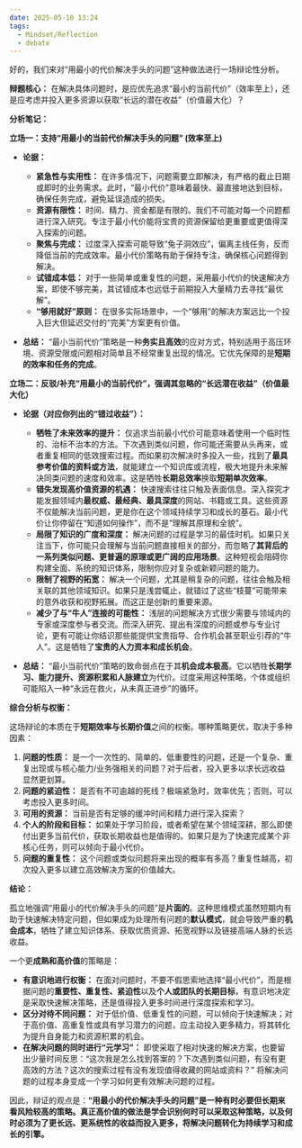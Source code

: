 ```yaml
---
date: 2025-05-10 13:24
tags:
  - Mindset/Reflection
  - debate
---
```


好的，我们来对“用最小的代价解决手头的问题”这种做法进行一场辩论性分析。

**辩题核心：** 在解决具体问题时，是应优先追求“最小的当前代价”（效率至上），还是应考虑并投入更多资源以获取“长远的潜在收益”（价值最大化）？

**分析笔记：**

**立场一：支持“用最小的当前代价解决手头的问题” (效率至上)**

- **论据：**

  - **紧急性与实用性：** 在许多情况下，问题需要立即解决，有严格的截止日期或即时的业务需求。此时，“最小代价”意味着最快、最直接地达到目标，确保任务完成，避免延误造成的损失。
  - **资源有限性：** 时间、精力、资金都是有限的。我们不可能对每一个问题都进行深入研究。专注于最小代价能将宝贵的资源保留给更重要或更值得深入探索的问题。
  - **聚焦与完成：** 过度深入探索可能导致“兔子洞效应”，偏离主线任务，反而降低当前的完成效率。最小代价策略有助于保持专注，确保核心问题得到解决。
  - **试错成本低：** 对于一些简单或重复性的问题，采用最小代价的快速解决方案，即使不够完美，其试错成本也远低于前期投入大量精力去寻找“最优解”。
  - **“够用就好”原则：** 在很多实际场景中，一个“够用”的解决方案远比一个投入巨大但延迟交付的“完美”方案更有价值。
- **总结：** “最小当前代价”策略是一种**务实且高效**的应对方式，特别适用于高压环境、资源受限或问题相对简单且不经常重复出现的情况。它优先保障的是**短期的效率和任务的完成**。

**立场二：反驳/补充“用最小的当前代价”，强调其忽略的“长远潜在收益”（价值最大化）**

- **论据（对应你列出的“错过收益”）：**

  - **牺牲了未来效率的提升：** 仅追求当前最小代价可能意味着使用一个临时性的、治标不治本的方法。下次遇到类似问题，你可能还需要从头再来，或者重复相同的低效搜索过程。而如果初次解决时多投入一些，找到了**最具参考价值的资料或方法**，就能建立一个知识库或流程，极大地提升未来解决同类问题的速度和效率。这是牺牲**长期总效率**换取**短期单次效率**。
  - **错失发现高价值资源的机遇：** 快速搜索往往只触及表面信息。深入探究才能发掘领域内**最权威、最经典、最具深度**的网站、书籍或工具。这些资源不仅能解决当前问题，更是你在这个领域持续学习和成长的基石。最小代价让你停留在“知道如何操作”，而不是“理解其原理和全貌”。
  - **局限了知识的广度和深度：** 解决问题的过程是学习的最佳时机。如果只关注当下，你可能只会理解与当前问题直接相关的部分，而忽略了**其背后的一系列类似问题、更普遍的原理或更广阔的应用场景**。这种短视会阻碍你构建全面、系统的知识体系，限制你应对复杂或新颖问题的能力。
  - **限制了视野的拓宽：** 解决一个问题，尤其是稍复杂的问题，往往会触及相关联的其他领域知识。如果只是浅尝辄止，就错过了这些“枝蔓”可能带来的意外收获和视野拓展。而这正是创新的重要来源。
  - **减少了与“牛人”连接的可能性：** 浅层的问题解决方式很少需要与领域内的专家或深度参与者交流。而深入研究、提出有深度的问题或参与专业讨论，更有可能让你结识那些能提供宝贵指导、合作机会甚至职业引荐的“牛人”。这是牺牲了**宝贵的人力资本和成长机会**。
- **总结：** “最小当前代价”策略的致命弱点在于其**机会成本极高**。它以牺牲**长期学习、能力提升、资源积累和人脉建立**为代价。过度采用这种策略，个体或组织可能陷入一种“永远在救火，从未真正进步”的循环。

**综合分析与权衡：**

这场辩论的本质在于**短期效率与长期价值**之间的权衡。哪种策略更优，取决于多种因素：

1. **问题的性质：** 是一个一次性的、简单的、低重要性的问题，还是一个复杂、重复出现或与核心能力/业务强相关的问题？对于后者，投入更多以求长远收益显然更划算。
2. **问题的紧迫性：** 是否有不可逾越的死线？极端紧急时，效率优先；否则，可以考虑投入更多时间。
3. **可用的资源：** 当前是否有足够的缓冲时间和精力进行深入探索？
4. **个人的阶段和目标：** 如果处于学习阶段，或者希望在某个领域深耕，那么即使付出更多当前代价，获取长期收益也是值得的。如果只是为了快速完成某个非核心任务，则可以倾向于最小代价。
5. **问题的重复性：** 这个问题或类似问题将来出现的概率有多高？重复性越高，初次投入更多以建立高效解决方案的价值越大。

**结论：**

孤立地强调“用最小的代价解决手头的问题”是**片面的**。这种思维模式虽然短期内有助于快速解决特定问题，但如果成为处理所有问题的**默认模式**，就会导致严重的**机会成本**，牺牲了建立知识体系、获取优质资源、拓宽视野以及链接高端人脉的长远收益。

一个更**成熟和高价值**的策略是：

- **有意识地进行权衡：** 在面对问题时，不要不假思索地选择“最小代价”，而是根据问题的**重要性、重复性、紧迫性**以及**个人或团队的长期目标**，有意识地决定是采取快速解决策略，还是值得投入更多时间进行深度探索和学习。
- **区分对待不同问题：** 对于低价值、低重复性的问题，可以倾向于快速解决；对于高价值、高重复性或具有学习潜力的问题，应主动投入更多精力，将其转化为提升自身能力和资源积累的机会。
- **在解决问题的同时进行“元学习”：** 即使采取了相对快速的解决方案，也要留出少量时间反思：“这次我是怎么找到答案的？下次遇到类似问题，有没有更高效的方法？这次的搜索过程有没有发现值得收藏的网站或资料？” 将解决问题的过程本身变成一个学习如何更有效解决问题的过程。

因此，辩证的观点是：**“用最小的代价解决手头的问题”是一种有时必要但长期来看风险较高的策略。真正高价值的做法是学会识别何时可以采取这种策略，以及何时必须为了更长远、更系统性的收益而投入更多，将解决问题转化为持续学习和成长的引擎。**
